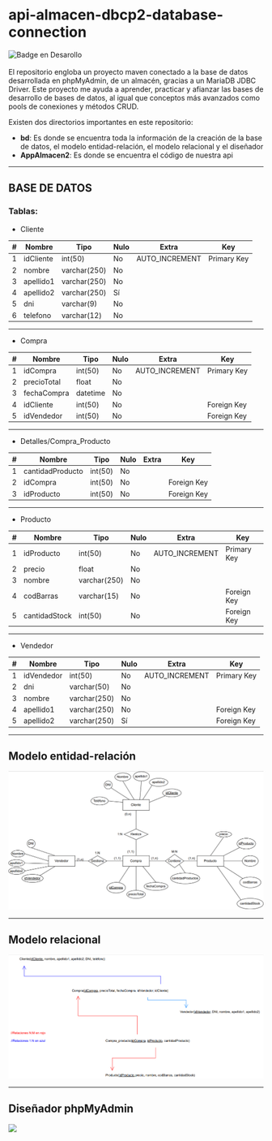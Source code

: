 # api-almacen-dbcp2-database-connection
![Badge en Desarollo](https://img.shields.io/badge/STATUS-FINALIZADO-violet) <br/>
<br/>
El repositorio engloba un proyecto maven conectado a la base de datos desarrollada en phpMyAdmin, de un almacén, gracias a un MariaDB JDBC Driver. Este proyecto me ayuda a aprender, practicar y afianzar las bases de desarrollo de bases de datos, al igual que conceptos más avanzados como pools de conexiones y métodos CRUD.

Existen dos directorios importantes en este repositorio:
- **bd**: Es donde se encuentra toda la información de la creación de la base de datos, el modelo entidad-relación, el modelo relacional y el diseñador
- **AppAlmacen2**: Es donde se encuentra el código de nuestra api

---
## BASE DE DATOS

### Tablas:
- Cliente

| # | Nombre | Tipo | Nulo | Extra | Key |
|----------|----------|----------|----------|----------|----------|
| 1 | idCliente    | int(50)   | No   | AUTO_INCREMENT | Primary Key |
| 2 | nombre    | varchar(250)   | No   |   |   |
| 3 | apellido1    | varchar(250)   | No   |   |   |
| 4 | apellido2    | varchar(250)   | Sí   |   |   |
| 5 | dni    | varchar(9)   | No   |   |   |
| 6 | telefono    | varchar(12)   | No   |   |   |
---

- Compra

| # | Nombre | Tipo | Nulo | Extra | Key |
|----------|----------|----------|----------|----------|----------|
| 1 | idCompra    | int(50)   | No   | AUTO_INCREMENT | Primary Key |
| 2 | precioTotal    | float   | No   |   |   |
| 3 | fechaCompra    | datetime   | No   |   |   |
| 4 | idCliente    | int(50)   | No   |   | Foreign Key  |
| 5 | idVendedor    | int(50)   | No   |   | Foreign Key  |
---

- Detalles/Compra_Producto

| # | Nombre | Tipo | Nulo | Extra | Key |
|----------|----------|----------|----------|----------|----------|
| 1 | cantidadProducto    | int(50)   | No   |  |  |
| 2 | idCompra    | int(50)   | No   |   | Foreign Key  |
| 3 | idProducto    | int(50)   | No   |   | Foreign Key  |
---

- Producto

| # | Nombre | Tipo | Nulo | Extra | Key |
|----------|----------|----------|----------|----------|----------|
| 1 | idProducto    | int(50)   | No   | AUTO_INCREMENT | Primary Key |
| 2 | precio    | float   | No   |   |   |
| 3 | nombre    | varchar(250)   | No   |   |   |
| 4 | codBarras    | varchar(15)   | No   |   | Foreign Key  |
| 5 | cantidadStock    | int(50)   | No   |   | Foreign Key  |
---

- Vendedor

| # | Nombre | Tipo | Nulo | Extra | Key |
|----------|----------|----------|----------|----------|----------|
| 1 | idVendedor    | int(50)   | No   | AUTO_INCREMENT | Primary Key |
| 2 | dni    | varchar(50)   | No   |   |   |
| 3 | nombre    | varchar(250)   | No   |   |   |
| 4 | apellido1    | varchar(250)   | No   |   | Foreign Key  |
| 5 | apellido2    | varchar(250)   | Sí   |   | Foreign Key  |
---

## Modelo entidad-relación
![My Image](bd/modelo-entidad-relacion.png)

---
## Modelo relacional
![My Image](bd/modelo-relacional.png)

---
## Diseñador phpMyAdmin
<a href="url"><img src="https://github.com/CrisCorreaS/api-almacen-dbcp2-database-connection/blob/main/bd/dise%C3%B1ador-phpMyAdmin.png" align="left" height="400"></a>
